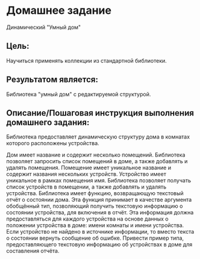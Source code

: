# Домашнее задание
Динамический "Умный дом"

## Цель:
Научиться применять коллекции из стандартной библиотеки.

## Результатом является:
Библиотека "умный дом" с редактируемой структурой.


## Описание/Пошаговая инструкция выполнения домашнего задания:
Библиотека предоставляет динамическую структуру дома в комнатах которого расположены устройства.

Дом имеет название и содержит несколько помещений.
Библиотека позволяет запросить список помещений в доме, а также добавлять и удалять помещения.
Помещение имеет уникальное название и содержит названия нескольких устройств.
Устройство имеет уникальное в рамках помещения имя.
Библиотека позволяет получать список устройств в помещении, а также добавлять и удалять устройства.
Библиотека имеет функцию, возвращающую текстовый отчёт о состоянии дома.
Эта функция принимает в качестве аргумента обобщённый тип, позволяющий получить текстовую информацию
о состоянии устройства, для включения в отчёт. Эта информация должна предоставляться
для каждого устройства на основе данных о положении устройства в доме: имени комнаты и имени устройства.
Если устройство не найдено в источнике информации, то вместо текста о состоянии вернуть сообщение об ошибке.
Привести пример типа, предоставляющего текстовую информацию об устройствах в доме для составления отчёта.